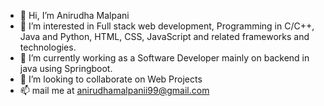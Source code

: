 - 👋 Hi, I’m Anirudha Malpani
- 👀 I’m interested in Full stack web development, Programming in C/C++, Java and Python, HTML, CSS, JavaScript and related frameworks and technologies.
- 🌱 I’m currently working as a Software Developer mainly on backend in java using Springboot.
- 💞️ I’m looking to collaborate on Web Projects
- 📫 mail me at anirudhamalpanii99@gmail.com


